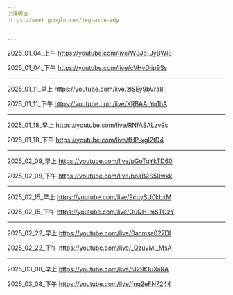 ```yaml
---
上課網址
https://meet.google.com/ieg-akon-wdy


---
```

2025_01_04_上午
https://youtube.com/live/W3Jb_JyBWl8

2025_01_04_下午
https://youtube.com/live/cVHvDiip9Ss


---
2025_01_11_早上
https://youtube.com/live/zlSEy9bVra8

2025_01_11_下午
https://youtube.com/live/XRBAArYq1hA


---
2025_01_18_早上
https://youtube.com/live/RNfASALzv9s

2025_01_18_下午
https://youtube.com/live/fHP-xgI2tD4


---
2025_02_09_早上
https://youtube.com/live/pGoTgYkTD60

2025_02_09_下午
https://youtube.com/live/boaB2S50wkk


---
2025_02_15_早上
https://youtube.com/live/9cuySU0kbxM

2025_02_15_下午
https://youtube.com/live/OuQH-mSTOzY


---
2025_02_22_早上
https://youtube.com/live/0acmsa027DI

2025_02_22_下午
https://youtube.com/live/_QzuvMI_MsA


---
2025_03_08_早上
https://youtube.com/live/fJ29t3uXaRA

2025_03_08_下午
https://youtube.com/live/fng2eFN7244